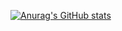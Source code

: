 







[![Anurag's GitHub stats](https://github-readme-stats.vercel.app/api?username=aashnajc1)](https://github.com/anuraghazra/github-readme-stats)
